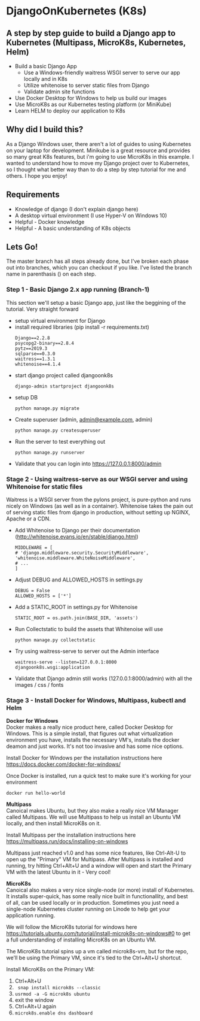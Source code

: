 
# DjangoOnKubernetes (K8s)

## A step by step guide to build a Django app to Kubernetes (Multipass, MicroK8s, Kubernetes, Helm)

- Build a basic Django App
  - Use a Windows-friendly waitress WSGI server to serve our app locally and in K8s
  - Utilize whitenoise to server static files from Django
  - Validate admin site functions
- Use Docker Desktop for Windows to help us build our images
- Use MicroK8s as our Kubernetes testing platform (or MiniKube)
- Learn HELM to deploy our application to K8s

## Why did I build this?

As a Django Windows user, there aren't a lot of guides to using Kubernetes on your laptop for development.  Minikube is a great resource and provides so many great K8s features, but i'm going to use MicroK8s in this example.   I wanted to understand how to move my Django project over to Kubernetes, so I thought what better way than to do a step by step tutorial for me and others.  I hope you enjoy!

## Requirements  

- Knowledge of django (I don't explain django here)
- A desktop virtual environment (I use Hyper-V on Windows 10)
- Helpful - Docker knowledge
- Helpful - A basic understanding of K8s objects

## Lets Go!
The master branch has all steps already done, but I've broken each phase out into branches, which you can checkout if you like.  I've listed the branch name in parenthasis () on each step.  

### Step 1 - Basic Django 2.x app running (Branch-1)

This section we'll setup a basic Django app, just like the beggining of the tutorial.  Very straight forward

- setup virtual environment for Django
- install required libraries (pip install -r requirements.txt)
    ```
    Django==2.2.8
    psycopg2-binary==2.8.4
    pytz==2019.3
    sqlparse==0.3.0
    waitress==1.3.1
    whitenoise==4.1.4
    ```
- start django project called djangoonk8s
    ```
    django-admin startproject djangoonk8s
    ```
- setup DB
    ```
    python manage.py migrate
    ```
- Create superuser (admin, admin@example.com, admin)
    ```
    python manage.py createsuperuser
    ```
- Run the server to test everything out  
    ```
    python manage.py runserver
    ```
- Validate that you can login into https://127.0.0.1:8000/admin

### Stage 2 - Using waitress-serve as our WSGI server and using Whitenoise for static files 

Waitress is a WSGI server from the pylons project, is pure-python and runs nicely on Windows (as well as in a container). Whitenoise takes the pain out of serving static files from django in production, without setting up NGINX, Apache or a CDN.  

- Add Whitenoise to Django per their documentation (http://whitenoise.evans.io/en/stable/django.html)
    ```
    MIDDLEWARE = [
    # 'django.middleware.security.SecurityMiddleware',
    'whitenoise.middleware.WhiteNoiseMiddleware',
    # ...
    ]
    ```
- Adjust DEBUG and ALLOWED_HOSTS in settings.py
    ```
    DEBUG = False
    ALLOWED_HOSTS = ['*']
    ```
- Add a STATIC_ROOT in settings.py for Whitenoise
    ```
    STATIC_ROOT = os.path.join(BASE_DIR, 'assets')
    ```
- Run Collectstatic to build the assets that Whitenoise will use
    ```
    python manage.py collectstatic
    ```

- Try using waitress-serve to server out the Admin interface
    ```
    waitress-serve --listen=127.0.0.1:8000  djangoonk8s.wsgi:application
    ```
- Validate that Django admin still works (127.0.0.1:8000/admin) with all the images / css / fonts

### Stage 3 - Install Docker for Windows, Multipass, kubectl and Helm

**Docker for Windows**  
Docker makes a really nice product here, called Docker Desktop for Windows.  This is a simple install, that figures out what virtualization environment you have, installs the necessary VM's, installs the docker deamon and just works.  It's not too invasive and has some nice options.  

Install Docker for Windows per the installation instructions here https://docs.docker.com/docker-for-windows/  

Once Docker is installed, run a quick test to make sure it's working for your environment
```
docker run hello-world
```
**Multipass**  
Canoical makes Ubuntu, but they also make a really nice VM Manager called Multipass.  We will use Multipass to help us install an Ubuntu VM locally, and then install MicroK8s on it.  

Install Multipass per the installation instructions here https://multipass.run/docs/installing-on-windows

Multipass just reached v1.0 and has some nice features, like Ctrl-Alt-U to open up the "Primary" VM for Multipass.  After Multipass is installed and running, try hitting Ctrl+Alt+U and a window will open and start the Primary VM with the latest Ubuntu in it - Very cool!  

**MicroK8s**  
Canoical also makes a very nice single-node (or more) install of Kubernetes.  It installs super-quick, has some really nice built in functionallity, and best of all, can be used locally or in production.  Sometimes you just need a single-node Kubernetes cluster running on Linode to help get your application running.  

We will follow the MicroK8s tutorial for windows here https://tutorials.ubuntu.com/tutorial/install-microk8s-on-windows#0 to get a full understanding of installing MicroK8s on an Ubuntu VM.

The MicroK8s tutorial spins up a vm called microk8s-vm, but for the repo, we'll be using the Primary VM, since it's tied to the Ctrl+Alt+U shortcut.

Install MicroK8s on the Primary VM:
1. Ctrl+Alt+U
2. ``` snap install microk8s --classic```
3. ```usrmod -a -G microk8s ubuntu```
4. exit the window
5. Ctrl+Alt+U again
6. ``` microk8s.enable dns dashboard ```


